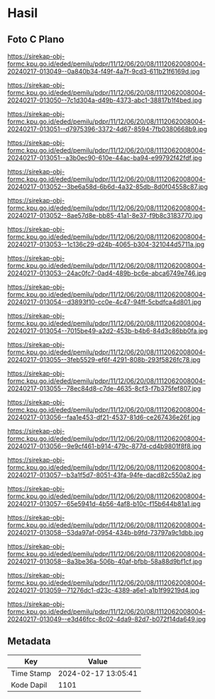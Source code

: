 # Hasil

## Foto C Plano

https://sirekap-obj-formc.kpu.go.id/eded/pemilu/pdpr/11/12/06/20/08/1112062008004-20240217-013049--0a840b34-f49f-4a7f-9cd3-611b21f6169d.jpg

https://sirekap-obj-formc.kpu.go.id/eded/pemilu/pdpr/11/12/06/20/08/1112062008004-20240217-013050--7c1d304a-d49b-4373-abc1-38817b1f4bed.jpg

https://sirekap-obj-formc.kpu.go.id/eded/pemilu/pdpr/11/12/06/20/08/1112062008004-20240217-013051--d7975396-3372-4d67-8594-7fb0380668b9.jpg

https://sirekap-obj-formc.kpu.go.id/eded/pemilu/pdpr/11/12/06/20/08/1112062008004-20240217-013051--a3b0ec90-610e-44ac-ba94-e99792f42fdf.jpg

https://sirekap-obj-formc.kpu.go.id/eded/pemilu/pdpr/11/12/06/20/08/1112062008004-20240217-013052--3be6a58d-6b6d-4a32-85db-8d0f04558c87.jpg

https://sirekap-obj-formc.kpu.go.id/eded/pemilu/pdpr/11/12/06/20/08/1112062008004-20240217-013052--8ae57d8e-bb85-41a1-8e37-f9b8c3183770.jpg

https://sirekap-obj-formc.kpu.go.id/eded/pemilu/pdpr/11/12/06/20/08/1112062008004-20240217-013053--1c136c29-d24b-4065-b304-321044d5711a.jpg

https://sirekap-obj-formc.kpu.go.id/eded/pemilu/pdpr/11/12/06/20/08/1112062008004-20240217-013053--24ac0fc7-0ad4-489b-bc6e-abca6749e746.jpg

https://sirekap-obj-formc.kpu.go.id/eded/pemilu/pdpr/11/12/06/20/08/1112062008004-20240217-013054--d3893f10-cc0e-4c47-94ff-5cbdfca4d801.jpg

https://sirekap-obj-formc.kpu.go.id/eded/pemilu/pdpr/11/12/06/20/08/1112062008004-20240217-013054--7015be49-a2d2-453b-b4b6-84d3c86bb0fa.jpg

https://sirekap-obj-formc.kpu.go.id/eded/pemilu/pdpr/11/12/06/20/08/1112062008004-20240217-013055--3feb5529-ef6f-4291-808b-293f5826fc78.jpg

https://sirekap-obj-formc.kpu.go.id/eded/pemilu/pdpr/11/12/06/20/08/1112062008004-20240217-013055--78ec84d8-c7de-4635-8cf3-f7b375fef807.jpg

https://sirekap-obj-formc.kpu.go.id/eded/pemilu/pdpr/11/12/06/20/08/1112062008004-20240217-013056--faa1e453-df21-4537-81d6-ce267436e26f.jpg

https://sirekap-obj-formc.kpu.go.id/eded/pemilu/pdpr/11/12/06/20/08/1112062008004-20240217-013056--9e9cf461-b914-479c-877d-cd4b9801f8f8.jpg

https://sirekap-obj-formc.kpu.go.id/eded/pemilu/pdpr/11/12/06/20/08/1112062008004-20240217-013057--b3a1f5d7-8051-43fa-94fe-dacd82c550a2.jpg

https://sirekap-obj-formc.kpu.go.id/eded/pemilu/pdpr/11/12/06/20/08/1112062008004-20240217-013057--65e5941d-4b56-4af8-b10c-f15b644b81a1.jpg

https://sirekap-obj-formc.kpu.go.id/eded/pemilu/pdpr/11/12/06/20/08/1112062008004-20240217-013058--53da97af-0954-434b-b9fd-73797a9c1dbb.jpg

https://sirekap-obj-formc.kpu.go.id/eded/pemilu/pdpr/11/12/06/20/08/1112062008004-20240217-013058--8a3be36a-506b-40af-bfbb-58a88d9bf1cf.jpg

https://sirekap-obj-formc.kpu.go.id/eded/pemilu/pdpr/11/12/06/20/08/1112062008004-20240217-013059--71276dc1-d23c-4389-a6e1-a1b1f99219d4.jpg

https://sirekap-obj-formc.kpu.go.id/eded/pemilu/pdpr/11/12/06/20/08/1112062008004-20240217-013049--e3d46fcc-8c02-4da9-82d7-b072f14da649.jpg


## Metadata

| Key        | Value               |
| ---------- | ------------------- |
| Time Stamp | 2024-02-17 13:05:41 |
| Kode Dapil | 1101                |



